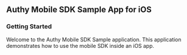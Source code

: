 ## Authy Mobile SDK Sample App for iOS

### Getting Started

Welcome to the Authy Mobile SDK Sample application. This application demonstrates how to use the mobile SDK inside an iOS app.